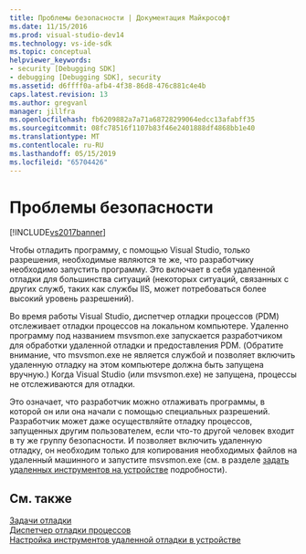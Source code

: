 ```yaml
---
title: Проблемы безопасности | Документация Майкрософт
ms.date: 11/15/2016
ms.prod: visual-studio-dev14
ms.technology: vs-ide-sdk
ms.topic: conceptual
helpviewer_keywords:
- security [Debugging SDK]
- debugging [Debugging SDK], security
ms.assetid: d6ffff0a-afb4-4f38-86d8-476c881c4e4b
caps.latest.revision: 13
ms.author: gregvanl
manager: jillfra
ms.openlocfilehash: fb6209882a7a71a68728299064edcc13afabff35
ms.sourcegitcommit: 08fc78516f1107b83f46e2401888df4868bb1e40
ms.translationtype: MT
ms.contentlocale: ru-RU
ms.lasthandoff: 05/15/2019
ms.locfileid: "65704426"
---
```

# <a name="security-issues"></a>Проблемы безопасности
[!INCLUDE[vs2017banner](../../includes/vs2017banner.md)]

Чтобы отладить программу, с помощью Visual Studio, только разрешения, необходимые являются те же, что разработчику необходимо запустить программу. Это включает в себя удаленной отладки для большинства ситуаций (некоторых ситуаций, связанных с других служб, таких как службы IIS, может потребоваться более высокий уровень разрешений).  
  
 Во время работы Visual Studio, диспетчер отладки процессов (PDM) отслеживает отладки процессов на локальном компьютере. Удаленно программу под названием msvsmon.exe запускается разработчиком для обработки удаленной отладки и предоставления PDM. (Обратите внимание, что msvsmon.exe не является службой и позволяет включить удаленную отладку на этом компьютере должна быть запущена вручную.) Когда Visual Studio (или msvsmon.exe) не запущена, процессы не отслеживаются для отладки.  
  
 Это означает, что разработчик можно отлаживать программы, в которой он или она начали с помощью специальных разрешений. Разработчик может даже осуществляйте отладку процессов, запущенных другим пользователем, если что-то другой человек входит в ту же группу безопасности. И позволяет включить удаленную отладку, он необходим только для копирования необходимых файлов на удаленный машинного и запустите msvsmon.exe (см. в разделе [задать удаленных инструментов на устройстве](https://msdn.microsoft.com/library/90f45630-0d26-4698-8c1f-63f85a12db9c) подробности).  
  
## <a name="see-also"></a>См. также  
 [Задачи отладки](../../extensibility/debugger/debugging-tasks.md)   
 [Диспетчер отладки процессов](../../extensibility/debugger/process-debug-manager.md)   
 [Настройка инструментов удаленной отладки в устройстве](https://msdn.microsoft.com/library/90f45630-0d26-4698-8c1f-63f85a12db9c)
